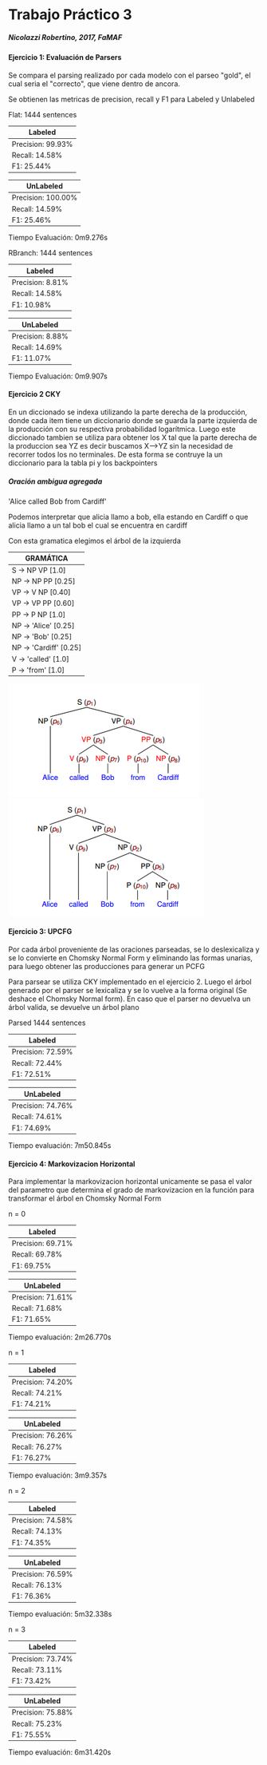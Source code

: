 # Trabajo Práctico 3
##### Nicolazzi Robertino, 2017, FaMAF

#### Ejercicio 1: Evaluación de Parsers

Se compara el parsing realizado por cada modelo con el parseo "gold", el cual seria el "correcto",
que viene dentro de ancora.

Se obtienen las metricas de precision, recall y F1 para Labeled y Unlabeled

Flat: 1444 sentences

|Labeled|
|-------|
|  Precision: 99.93% |
|  Recall: 14.58% |
|  F1: 25.44% |

|UnLabeled|
|------|
|  Precision: 100.00% |
|  Recall: 14.59% |
|  F1: 25.46% |

Tiempo Evaluación: 0m9.276s


RBranch: 1444 sentences

|Labeled
|-
|Precision: 8.81% 
|  Recall: 14.58% 
|  F1: 10.98% 

|UnLabeled
|-
|Precision: 8.88% 
|  Recall: 14.69% 
|  F1: 11.07% 

Tiempo Evaluación:  0m9.907s



#### Ejercicio 2 CKY
En un diccionado se indexa utilizando la parte derecha de la producción, donde cada item tiene un diccionario donde se guarda la parte izquierda de la producción con su respectiva probabilidad logarítmica.
Luego este diccionado tambien se utiliza para obtener los X tal que la parte derecha de la produccion sea YZ es decir buscamos X-->YZ sin la necesidad de recorrer todos los no terminales.
De esta forma se contruye la un diccionario para la tabla pi y los backpointers


##### Oración ambigua agregada
'Alice called Bob from Cardiff'

Podemos interpretar que alicia llamo a bob, ella estando en Cardiff o que alicia llamo a un tal bob el cual se encuentra en cardiff

Con esta gramatica elegimos el árbol de la izquierda

|GRAMÁTICA
|-
|S -> NP VP      [1.0]
|NP -> NP PP     [0.25] 
|VP -> V NP      [0.40] 
|VP -> VP PP     [0.60]
|PP -> P NP      [1.0]
|NP -> 'Alice'   [0.25] 
|NP -> 'Bob'     [0.25] 
|NP -> 'Cardiff' [0.25] 
|V -> 'called'   [1.0]
|P -> 'from'     [1.0]

![](arbol1.png)
![](arbol2.png)



#### Ejercicio 3: UPCFG

Por cada árbol proveniente de las oraciones parseadas, se lo deslexicaliza y se lo 
convierte en Chomsky Normal Form y eliminando las formas unarias, para luego obtener las producciones 
para generar un PCFG

Para parsear se utiliza CKY implementado en el ejercicio 2. Luego el árbol generado
por el parser se lexicaliza y se lo vuelve a la forma original (Se deshace el Chomsky Normal form).
En caso que el parser no devuelva un árbol valida, se devuelve un árbol plano

Parsed 1444 sentences

|Labeled
|-
|Precision: 72.59% 
|  Recall: 72.44% 
|  F1: 72.51% 

|UnLabeled
|-
| Precision: 74.76% 
|  Recall: 74.61% 
|  F1: 74.69% 

Tiempo evaluación:  7m50.845s

#### Ejercicio 4: Markovizacion Horizontal

Para implementar la markovizacion horizontal unicamente se pasa el valor del parametro 
que determina el grado de markovizacion en la función para transformar el árbol
en Chomsky Normal Form


n = 0

|Labeled
|-
| Precision: 69.71% 
 | Recall: 69.78% 
 | F1: 69.75% 

|UnLabeled
|-
|Precision: 71.61% 
|  Recall: 71.68% 
|  F1: 71.65% 

Tiempo evaluación:  2m26.770s

n = 1

|Labeled
|-
|Precision: 74.20% 
|  Recall: 74.21% 
|  F1: 74.21% 

|UnLabeled
|-
|Precision: 76.26% 
|  Recall: 76.27% 
|  F1: 76.27% 

Tiempo evaluación: 3m9.357s

n = 2

|Labeled
|-
|Precision: 74.58% 
|  Recall: 74.13% 
|  F1: 74.35% 

|UnLabeled
|-
|Precision: 76.59% 
|  Recall: 76.13% 
|  F1: 76.36% 

Tiempo evaluación:  5m32.338s

n = 3

|Labeled
|-
|Precision: 73.74% 
|  Recall: 73.11% 
|  F1: 73.42% 

|UnLabeled
|-
|Precision: 75.88% 
|  Recall: 75.23% 
|  F1: 75.55% 

Tiempo evaluación:  6m31.420s


